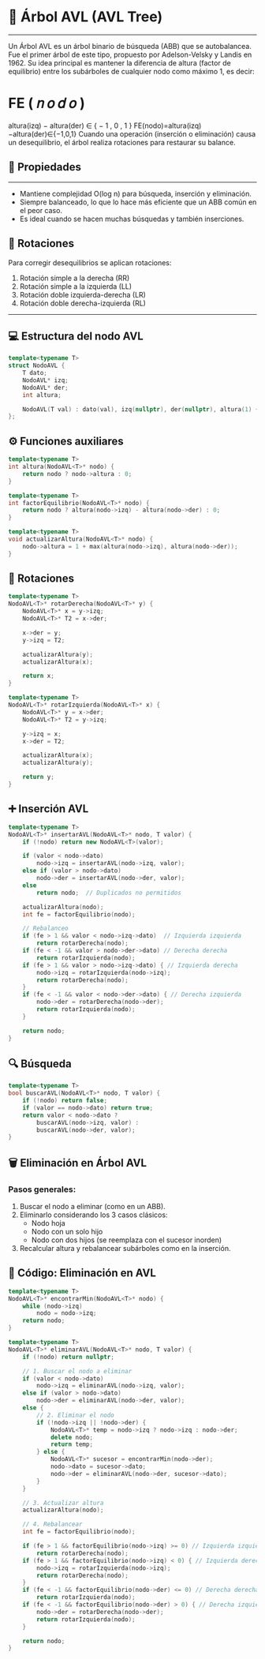 # 🌳 Árbol AVL (AVL Tree)

---
Un Árbol AVL es un árbol binario de búsqueda (ABB) que se autobalancea. Fue el primer árbol de este tipo, propuesto por Adelson-Velsky y Landis en 1962. Su idea principal es mantener la diferencia de altura (factor de equilibrio) entre los subárboles de cualquier nodo como máximo 1, es decir:

FE
(
𝑛
𝑜
𝑑
𝑜
)
=
altura(izq)
−
altura(der)
∈
{
−
1
,
0
,
1
}
FE(nodo)=altura(izq)−altura(der)∈{−1,0,1}
Cuando una operación (inserción o eliminación) causa un desequilibrio, el árbol realiza rotaciones para restaurar su balance.
## 📐 Propiedades

---
* Mantiene complejidad O(log n) para búsqueda, inserción y eliminación.
* Siempre balanceado, lo que lo hace más eficiente que un ABB común en el peor caso.
* Es ideal cuando se hacen muchas búsquedas y también inserciones.
## 🔁 Rotaciones
Para corregir desequilibrios se aplican rotaciones:
1. Rotación simple a la derecha (RR)
2. Rotación simple a la izquierda (LL)
3. Rotación doble izquierda-derecha (LR)
4. Rotación doble derecha-izquierda (RL)
---

## 💻 Estructura del nodo AVL

```cpp
template<typename T>
struct NodoAVL {
    T dato;
    NodoAVL* izq;
    NodoAVL* der;
    int altura;

    NodoAVL(T val) : dato(val), izq(nullptr), der(nullptr), altura(1) {}
};
```
## ⚙️ Funciones auxiliares

```cpp
template<typename T>
int altura(NodoAVL<T>* nodo) {
    return nodo ? nodo->altura : 0;
}

template<typename T>
int factorEquilibrio(NodoAVL<T>* nodo) {
    return nodo ? altura(nodo->izq) - altura(nodo->der) : 0;
}

template<typename T>
void actualizarAltura(NodoAVL<T>* nodo) {
    nodo->altura = 1 + max(altura(nodo->izq), altura(nodo->der));
}
```
## 🔁 Rotaciones
```cpp
template<typename T>
NodoAVL<T>* rotarDerecha(NodoAVL<T>* y) {
    NodoAVL<T>* x = y->izq;
    NodoAVL<T>* T2 = x->der;

    x->der = y;
    y->izq = T2;

    actualizarAltura(y);
    actualizarAltura(x);

    return x;
}

template<typename T>
NodoAVL<T>* rotarIzquierda(NodoAVL<T>* x) {
    NodoAVL<T>* y = x->der;
    NodoAVL<T>* T2 = y->izq;

    y->izq = x;
    x->der = T2;

    actualizarAltura(x);
    actualizarAltura(y);

    return y;
}
```
## ➕ Inserción AVL
```cpp
template<typename T>
NodoAVL<T>* insertarAVL(NodoAVL<T>* nodo, T valor) {
    if (!nodo) return new NodoAVL<T>(valor);

    if (valor < nodo->dato)
        nodo->izq = insertarAVL(nodo->izq, valor);
    else if (valor > nodo->dato)
        nodo->der = insertarAVL(nodo->der, valor);
    else
        return nodo;  // Duplicados no permitidos

    actualizarAltura(nodo);
    int fe = factorEquilibrio(nodo);

    // Rebalanceo
    if (fe > 1 && valor < nodo->izq->dato)  // Izquierda izquierda
        return rotarDerecha(nodo);
    if (fe < -1 && valor > nodo->der->dato) // Derecha derecha
        return rotarIzquierda(nodo);
    if (fe > 1 && valor > nodo->izq->dato) { // Izquierda derecha
        nodo->izq = rotarIzquierda(nodo->izq);
        return rotarDerecha(nodo);
    }
    if (fe < -1 && valor < nodo->der->dato) { // Derecha izquierda
        nodo->der = rotarDerecha(nodo->der);
        return rotarIzquierda(nodo);
    }

    return nodo;
}
```

## 🔍 Búsqueda
```cpp
template<typename T>
bool buscarAVL(NodoAVL<T>* nodo, T valor) {
    if (!nodo) return false;
    if (valor == nodo->dato) return true;
    return valor < nodo->dato ?
        buscarAVL(nodo->izq, valor) :
        buscarAVL(nodo->der, valor);
}
```

## 🗑️ Eliminación en Árbol AVL

 ### Pasos generales:
1. Buscar el nodo a eliminar (como en un ABB).
2. Eliminarlo considerando los 3 casos clásicos:
   * Nodo hoja
   * Nodo con un solo hijo
   * Nodo con dos hijos (se reemplaza con el sucesor inorden)
3. Recalcular altura y rebalancear subárboles como en la inserción.

## 🔧 Código: Eliminación en AVL

```cpp
template<typename T>
NodoAVL<T>* encontrarMin(NodoAVL<T>* nodo) {
    while (nodo->izq)
        nodo = nodo->izq;
    return nodo;
}

template<typename T>
NodoAVL<T>* eliminarAVL(NodoAVL<T>* nodo, T valor) {
    if (!nodo) return nullptr;

    // 1. Buscar el nodo a eliminar
    if (valor < nodo->dato)
        nodo->izq = eliminarAVL(nodo->izq, valor);
    else if (valor > nodo->dato)
        nodo->der = eliminarAVL(nodo->der, valor);
    else {
        // 2. Eliminar el nodo
        if (!nodo->izq || !nodo->der) {
            NodoAVL<T>* temp = nodo->izq ? nodo->izq : nodo->der;
            delete nodo;
            return temp;
        } else {
            NodoAVL<T>* sucesor = encontrarMin(nodo->der);
            nodo->dato = sucesor->dato;
            nodo->der = eliminarAVL(nodo->der, sucesor->dato);
        }
    }

    // 3. Actualizar altura
    actualizarAltura(nodo);

    // 4. Rebalancear
    int fe = factorEquilibrio(nodo);

    if (fe > 1 && factorEquilibrio(nodo->izq) >= 0) // Izquierda izquierda
        return rotarDerecha(nodo);
    if (fe > 1 && factorEquilibrio(nodo->izq) < 0) { // Izquierda derecha
        nodo->izq = rotarIzquierda(nodo->izq);
        return rotarDerecha(nodo);
    }
    if (fe < -1 && factorEquilibrio(nodo->der) <= 0) // Derecha derecha
        return rotarIzquierda(nodo);
    if (fe < -1 && factorEquilibrio(nodo->der) > 0) { // Derecha izquierda
        nodo->der = rotarDerecha(nodo->der);
        return rotarIzquierda(nodo);
    }

    return nodo;
}

```